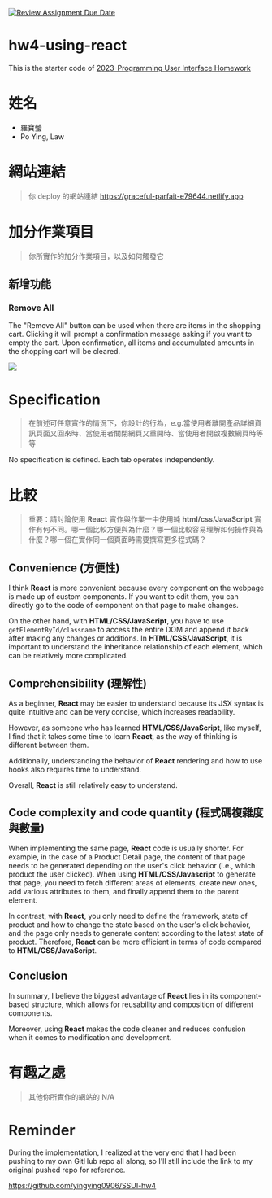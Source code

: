 [![Review Assignment Due Date](https://classroom.github.com/assets/deadline-readme-button-24ddc0f5d75046c5622901739e7c5dd533143b0c8e959d652212380cedb1ea36.svg)](https://classroom.github.com/a/wH3jFylN)

# hw4-using-react

This is the starter code of [2023-Programming User Interface Homework](https://hackmd.io/@akairisu/ByGFeGdZh)

# 姓名

-   羅寶瑩
-   Po Ying, Law

# 網站連結

> 你 deploy 的網站連結
> https://graceful-parfait-e79644.netlify.app

# 加分作業項目

> 你所實作的加分作業項目，以及如何觸發它

## 新增功能

### Remove All

The "Remove All" button can be used when there are items in the shopping cart. Clicking it will prompt a confirmation message asking if you want to empty the cart. Upon confirmation, all items and accumulated amounts in the shopping cart will be cleared.

![](https://i.imgur.com/Fysb9Dd.gif)

# Specification

> 在前述可任意實作的情況下，你設計的行為，e.g.當使用者離開產品詳細資訊頁面又回來時、當使用者關閉網頁又重開時、當使用者開啟複數網頁時等等

No specification is defined. Each tab operates independently.

# 比較

> 重要：請討論使用 **React** 實作與作業一中使用純 **html/css/JavaScript** 實作有何不同。哪一個比較方便與為什麼？哪一個比較容易理解如何操作與為什麼？哪一個在實作同一個頁面時需要撰寫更多程式碼？

## Convenience (方便性)

I think **React** is more convenient because every component on the webpage is made up of custom components. If you want to edit them, you can directly go to the code of component on that page to make changes.

On the other hand, with **HTML/CSS/JavaScript**, you have to use `getElementById/classname` to access the entire DOM and append it back after making any changes or additions. In **HTML/CSS/JavaScript**, it is important to understand the inheritance relationship of each element, which can be relatively more complicated.

## Comprehensibility (理解性)

As a beginner, **React** may be easier to understand because its JSX syntax is quite intuitive and can be very concise, which increases readability.

However, as someone who has learned **HTML/CSS/JavaScript**, like myself, I find that it takes some time to learn **React**, as the way of thinking is different between them.

Additionally, understanding the behavior of **React** rendering and how to use hooks also requires time to understand.

Overall, **React** is still relatively easy to understand.

## Code complexity and code quantity (程式碼複雜度與數量)

When implementing the same page, **React** code is usually shorter. For example, in the case of a Product Detail page, the content of that page needs to be generated depending on the user's click behavior (i.e., which product the user clicked). When using **HTML/CSS/Javascript** to generate that page, you need to fetch different areas of elements, create new ones, add various attributes to them, and finally append them to the parent element.

In contrast, with **React**, you only need to define the framework, state of product and how to change the state based on the user's click behavior, and the page only needs to generate content according to the latest state of product. Therefore, **React** can be more efficient in terms of code compared to **HTML/CSS/JavaScript**.

## Conclusion

In summary, I believe the biggest advantage of **React** lies in its component-based structure, which allows for reusability and composition of different components.

Moreover, using **React** makes the code cleaner and reduces confusion when it comes to modification and development.

# 有趣之處

> 其他你所實作的網站的
> N/A

# Reminder

During the implementation, I realized at the very end that I had been pushing to my own GitHub repo all along, so I'll still include the link to my original pushed repo for reference.

https://github.com/yingying0906/SSUI-hw4
